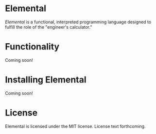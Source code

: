 # Elemental

*Elemental* is a functional, interpreted programming language designed to fulfill the role of the "engineer's calculator."

# Functionality

Coming soon!

# Installing Elemental

Coming soon!

# License

Elemental is licensed under the MIT license.  License text forthcoming.